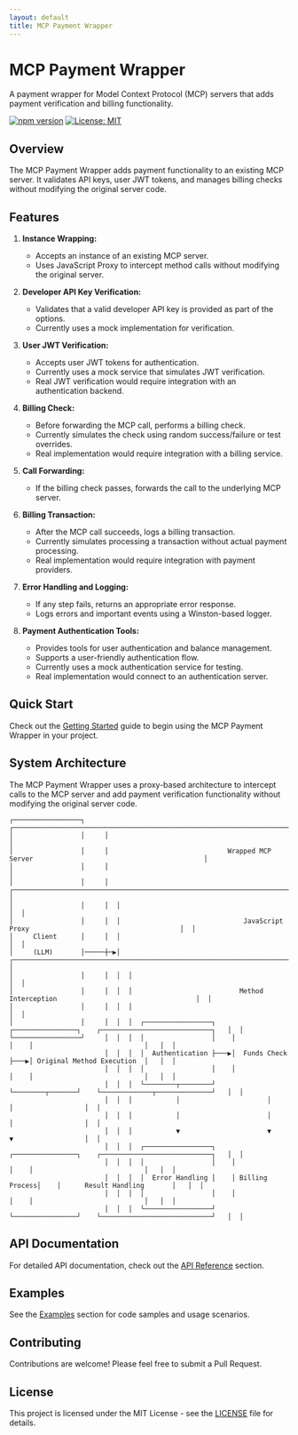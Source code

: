 ```yaml
---
layout: default
title: MCP Payment Wrapper
---
```


# MCP Payment Wrapper

A payment wrapper for Model Context Protocol (MCP) servers that adds payment verification and billing functionality.

[![npm version](https://img.shields.io/npm/v/@modelcontextprotocol/payment-wrapper.svg)](https://www.npmjs.com/package/@modelcontextprotocol/payment-wrapper)
[![License: MIT](https://img.shields.io/badge/License-MIT-yellow.svg)](https://opensource.org/licenses/MIT)

## Overview

The MCP Payment Wrapper adds payment functionality to an existing MCP server. It validates API keys, user JWT tokens, and manages billing checks without modifying the original server code.

## Features

1. **Instance Wrapping:**  
   - Accepts an instance of an existing MCP server.
   - Uses JavaScript Proxy to intercept method calls without modifying the original server.
  
2. **Developer API Key Verification:**  
   - Validates that a valid developer API key is provided as part of the options.
   - Currently uses a mock implementation for verification.

3. **User JWT Verification:**  
   - Accepts user JWT tokens for authentication.
   - Currently uses a mock service that simulates JWT verification.
   - Real JWT verification would require integration with an authentication backend.

4. **Billing Check:**  
   - Before forwarding the MCP call, performs a billing check.
   - Currently simulates the check using random success/failure or test overrides.
   - Real implementation would require integration with a billing service.

5. **Call Forwarding:**  
   - If the billing check passes, forwards the call to the underlying MCP server.
  
6. **Billing Transaction:**  
   - After the MCP call succeeds, logs a billing transaction.
   - Currently simulates processing a transaction without actual payment processing.
   - Real implementation would require integration with payment providers.
  
7. **Error Handling and Logging:**  
   - If any step fails, returns an appropriate error response.
   - Logs errors and important events using a Winston-based logger.

8. **Payment Authentication Tools:**  
   - Provides tools for user authentication and balance management.
   - Supports a user-friendly authentication flow.
   - Currently uses a mock authentication service for testing.
   - Real implementation would connect to an authentication server.

## Quick Start

Check out the [Getting Started](getting-started) guide to begin using the MCP Payment Wrapper in your project.

## System Architecture

The MCP Payment Wrapper uses a proxy-based architecture to intercept calls to the MCP server and add payment verification functionality without modifying the original server code.

```
┌─────────────────┐     ┌───────────────────────────────────────────────────────────────────────────────────────────┐
│                 │     │                                                                                           │
│                 │     │                              Wrapped MCP Server                                           │
│                 │     │                                                                                           │
│                 │     │  ┌─────────────────────────────────────────────────────────────────────────────────────┐  │
│                 │     │  │                                                                                     │  │
│                 │     │  │                               JavaScript Proxy                                      │  │
│     Client      │     │  │                                                                                     │  │
│     (LLM)       │─────┼─▶│  ┌─────────────────────────────────────────────────────────────────────────────────┐  │
│                 │     │  │  │                                                                                 │  │
│                 │     │  │  │                           Method Interception                                   │  │
│                 │     │  │  │                                                                                 │  │
│                 │     │  │  │  ┌─────────────────┐    ┌────────────────┐    ┌────────────────────────────┐   │  │
└─────────────────┘     │  │  │  │                 │    │                │    │                            │   │  │
                        │  │  │  │  Authentication ├───▶│  Funds Check   ├───▶│ Original Method Execution  │   │  │
                        │  │  │  │                 │    │                │    │                            │   │  │
                        │  │  │  └────────┬────────┘    └────────┬───────┘    └─────────────┬──────────────┘   │  │
                        │  │  │           │                      │                          │                  │  │
                        │  │  │           │                      │                          │                  │  │
                        │  │  │           ▼                      ▼                          ▼                  │  │
                        │  │  │  ┌─────────────────┐    ┌────────────────┐    ┌────────────────────────────┐   │  │
                        │  │  │  │                 │    │                │    │                            │   │  │
                        │  │  │  │  Error Handling │    │ Billing Process│    │      Result Handling       │   │  │
                        │  │  │  │                 │    │                │    │                            │   │  │
                        │  │  │  └─────────────────┘    └────────────────┘    └────────────────────────────┘   │  │
```

## API Documentation

For detailed API documentation, check out the [API Reference](api) section.

## Examples

See the [Examples](examples) section for code samples and usage scenarios.

## Contributing

Contributions are welcome! Please feel free to submit a Pull Request.

## License

This project is licensed under the MIT License - see the [LICENSE](https://github.com/crazyrabbitltc/mcp-payment-wrapper/blob/main/LICENSE) file for details.
